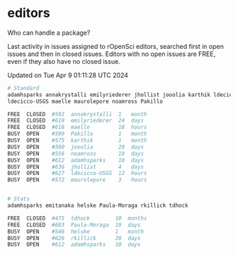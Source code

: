 # editors

Who can handle a package?

Last activity in issues assigned to rOpenSci editors, searched first in open
issues and then in closed issues. Editors with no open issues are FREE, even if
they also have no closed issue.


Updated on Tue Apr 9 01:11:28 UTC 2024

```bash
# Standard
adamhsparks annakrystalli emilyriederer jhollist jooolia karthik ldecicco
ldecicco-USGS maelle maurolepore noamross Pakillo

FREE  CLOSED  #502  annakrystalli  1   month
FREE  CLOSED  #619  emilyriederer  24  days
FREE  CLOSED  #618  maelle         18  hours
BUSY  OPEN    #599  Pakillo        1   month
BUSY  OPEN    #575  karthik        1   month
BUSY  OPEN    #590  jooolia        29  days
BUSY  OPEN    #556  noamross       19  days
BUSY  OPEN    #612  adamhsparks    10  days
BUSY  OPEN    #636  jhollist       4   days
BUSY  OPEN    #627  ldecicco-USGS  12  hours
BUSY  OPEN    #572  maurolepore    3   hours


# Stats
adamhsparks emitanaka helske Paula-Moraga rkillick tdhock

FREE  CLOSED  #475  tdhock        10  months
FREE  CLOSED  #603  Paula-Moraga  19  days
BUSY  OPEN    #546  helske        1   month
BUSY  OPEN    #626  rkillick      20  days
BUSY  OPEN    #612  adamhsparks   10  days
```
